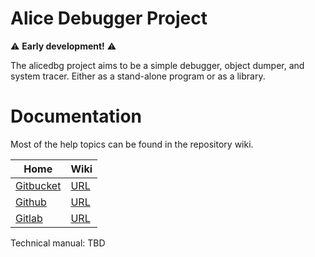 # Alice Debugger Project

⚠️ **Early development!** ⚠️

The alicedbg project aims to be a simple debugger, object dumper, and system
tracer. Either as a stand-alone program or as a library.

# Documentation

Most of the help topics can be found in the repository wiki.

| Home | Wiki |
|---|---|
| [Gitbucket](https://git.dd86k.space/dd86k/alicedbg) | [URL](https://git.dd86k.space/dd86k/alicedbg/wiki)
| [Github](https://github.com/dd86k/alicedbg) | [URL](https://github.com/dd86k/alicedbg/wiki)
| [Gitlab](https://gitlab.com/dd86k/alicedbg) | [URL](https://gitlab.com/dd86k/alicedbg/-/wikis/home)

Technical manual: TBD
